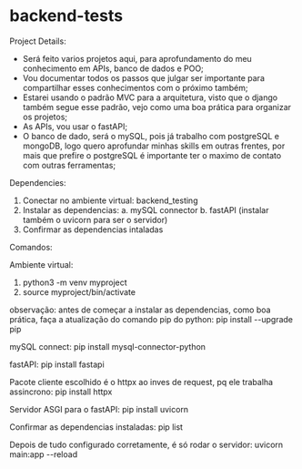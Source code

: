 # backend-tests

Project Details:

- Será feito varios projetos aqui, para aprofundamento do meu conhecimento em APIs, banco de dados e POO;
- Vou documentar todos os passos que julgar ser importante para compartilhar esses conhecimentos com o próximo também;
- Estarei usando o padrão MVC para a arquitetura, visto que o django também segue esse padrão, vejo como uma boa prática para organizar os projetos;
- As APIs, vou usar o fastAPI;
- O banco de dado, será o mySQL, pois já trabalho com postgreSQL e mongoDB, logo quero aprofundar minhas skills em outras frentes, por mais que prefire o postgreSQL é importante ter o maximo de contato com outras ferramentas;

Dependencies:

1. Conectar no ambiente virtual: backend_testing
2. Instalar as dependencias:
    a. mySQL connector
    b. fastAPI (instalar também o uvicorn para ser o servidor)
3. Confirmar as dependencias intaladas

Comandos:

Ambiente virtual:
1. python3 -m venv myproject
2. source myproject/bin/activate

observação: antes de começar a instalar as dependencias, como boa prática, faça a atualização do comando pip do python:
pip install --upgrade pip

mySQL connect:
pip install mysql-connector-python

fastAPI:
pip install fastapi

Pacote cliente escolhido é o httpx ao inves de request, pq ele trabalha assincrono:
pip install httpx

Servidor ASGI para o fastAPI:
pip install uvicorn

Confirmar as dependencias instaladas:
pip list

Depois de tudo configurado corretamente, é só rodar o servidor:
uvicorn main:app --reload
